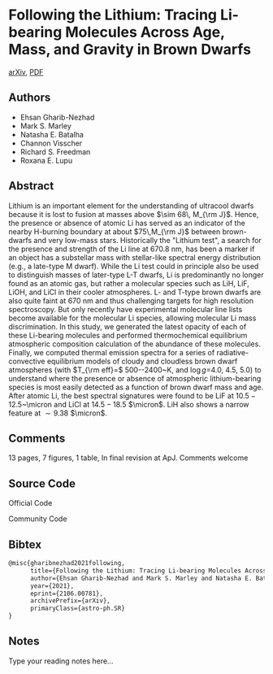
# Following the Lithium: Tracing Li-bearing Molecules Across Age, Mass, and Gravity in Brown Dwarfs

[arXiv](https://arxiv.org/abs/2106.0781), [PDF](https://arxiv.org/pdf/2106.0781.pdf)

## Authors

- Ehsan Gharib-Nezhad
- Mark S. Marley
- Natasha E. Batalha
- Channon Visscher
- Richard S. Freedman
- Roxana E. Lupu

## Abstract

Lithium is an important element for the understanding of ultracool dwarfs because it is lost to fusion at masses above $\sim 68\, M_{\rm J}$. Hence, the presence or absence of atomic Li has served as an indicator of the nearby H-burning boundary at about $75\,M_{\rm J}$ between brown-dwarfs and very low-mass stars. Historically the "Lithium test", a search for the presence and strength of the Li line at 670.8 nm, has been a marker if an object has a substellar mass with stellar-like spectral energy distribution (e.g., a late-type M dwarf). While the Li test could in principle also be used to distinguish masses of later-type L-T dwarfs, Li is predominantly no longer found as an atomic gas, but rather a molecular species such as LiH, LiF, LiOH, and LiCl in their cooler atmospheres. L- and T-type brown dwarfs are also quite faint at 670 nm and thus challenging targets for high resolution spectroscopy. But only recently have experimental molecular line lists become available for the molecular Li species, allowing molecular Li mass discrimination. In this study, we generated the latest opacity of each of these Li-bearing molecules and performed thermochemical equilibrium atmospheric composition calculation of the abundance of these molecules. Finally, we computed thermal emission spectra for a series of radiative-convective equilibrium models of cloudy and cloudless brown dwarf atmospheres (with $T_{\rm eff}=$ 500--2400~K, and $\log g$=4.0, 4.5, 5.0) to understand where the presence or absence of atmospheric lithium-bearing species is most easily detected as a function of brown dwarf mass and age. After atomic Li, the best spectral signatures were found to be LiF at $10.5-12.5$~\micron and LiCl at $14.5-18.5$ $\micron$. LiH also shows a narrow feature at $\sim 9.38$ $\micron$.

## Comments

13 pages, 7 figures, 1 table, In final revision at ApJ. Comments welcome

## Source Code

Official Code



Community Code



## Bibtex

```tex
@misc{gharibnezhad2021following,
      title={Following the Lithium: Tracing Li-bearing Molecules Across Age, Mass, and Gravity in Brown Dwarfs}, 
      author={Ehsan Gharib-Nezhad and Mark S. Marley and Natasha E. Batalha and Channon Visscher and Richard S. Freedman and Roxana E. Lupu},
      year={2021},
      eprint={2106.00781},
      archivePrefix={arXiv},
      primaryClass={astro-ph.SR}
}
```

## Notes

Type your reading notes here...

